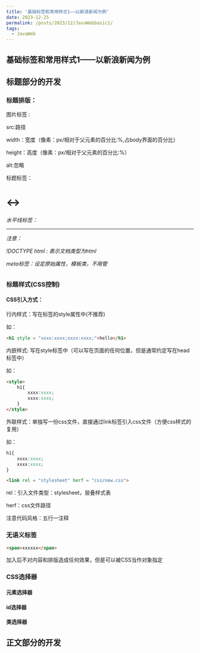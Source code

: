 ```yaml
---
title: '基础标签和常用样式1——以新浪新闻为例'
date: 2023-12-25
permalink: /posts/2023/12/JavaWebbasic1/
tags:
  - JavaWeb
---
```


基础标签和常用样式1——以新浪新闻为例
----------
## 标题部分的开发

### 标题排版：

图片标签 <img>:

src:路径

width：宽度（像素：px/相对于父元素的百分比:%,占body界面的百分比）

height：高度（像素：px/相对于父元素的百分比:%）

alt:忽略



标题标签：<h1><-><h6>

水平线标签：<hr>

注意：

!DOCTYPE html : 表示文档类型为html

meta标签：设定原始属性，模板类，不用管

### 标题样式(CSS控制)

#### CSS引入方式：

行内样式：写在标签的style属性中(不推荐)

如：

```html
<h1 style = "xxxx:xxxx;xxxx:xxxx;">hello</h1>
```

内嵌样式: 写在style标签中（可以写在页面的任何位置，但是通常约定写在head标签中）

如：

```html
<style>
    h1{
        xxxx:xxxx;
        xxxx:xxxx;
    }
</style>
```

外联样式：单独写一份css文件，直接通过link标签引入css文件（方便css样式的复用）

如：

```CSS
h1{
    xxxx:xxxx;
    xxxx:xxxx;
}
```

```html
<link rel = "stylesheet" herf = "css/new.css">
```

rel：引入文件类型：stylesheet，层叠样式表

herf：css文件路径

注意代码风格：五行一注释

### 无语义标签

```html
<span>xxxxxx</span>
```

加入后不对内容和排版造成任何效果，但是可以被CSS当作对象指定

### CSS选择器

#### 元素选择器

#### id选择器

#### 类选择器

## 正文部分的开发

